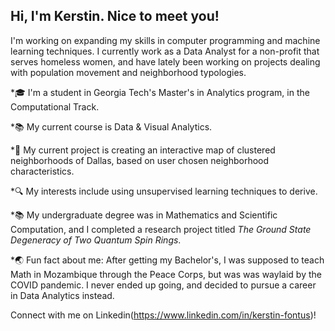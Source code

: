 ## Hi, I'm Kerstin. Nice to meet you!

I'm working on expanding my skills in computer programming and machine learning techniques. I currently work as a Data Analyst for a non-profit that serves homeless women, and have lately been working on projects dealing with population movement and neighborhood typologies.

*🎓 I'm a student in Georgia Tech's Master's in Analytics program, in the Computational Track.

*📚 My current course is Data & Visual Analytics.

*📝 My current project is creating an interactive map of clustered neighborhoods of Dallas, based on user chosen neighborhood characteristics.

*🔍 My interests include using unsupervised learning techniques to derive.

*📚 My undergraduate degree was in Mathematics and Scientific Computation, and I completed a research project titled *The Ground State Degeneracy of Two Quantum Spin Rings*.

*🌏 Fun fact about me: After getting my Bachelor's, I was supposed to teach Math in Mozambique through the Peace Corps, but was was waylaid by the COVID pandemic. I never ended up going, and decided to pursue a career in Data Analytics instead.

Connect with me on Linkedin(https://www.linkedin.com/in/kerstin-fontus)!

<!--
**klfontus/klfontus** is a ✨ _special_ ✨ repository because its `README.md` (this file) appears on your GitHub profile.

Here are some ideas to get you started:

- 🔭 I’m currently working on ...
- 🌱 I’m currently learning ...
- 👯 I’m looking to collaborate on ...
- 🤔 I’m looking for help with ...
- 💬 Ask me about ...
- 📫 How to reach me: ...
- 😄 Pronouns: ...
- ⚡ Fun fact: ...
-->
